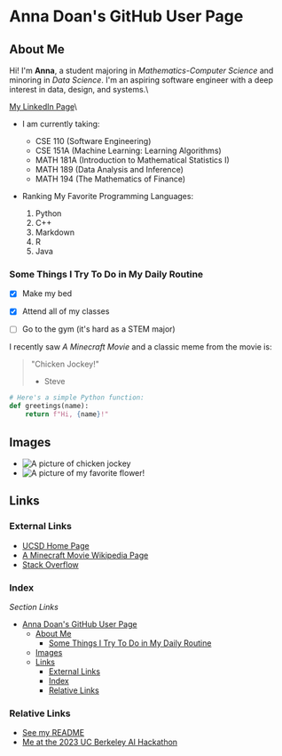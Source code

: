 # Anna Doan's GitHub User Page

## About Me

Hi! I'm **Anna**, a student majoring in *Mathematics-Computer Science* and minoring in *Data Science*. I'm an aspiring software engineer with a deep interest in data, design, and systems.\

[My LinkedIn Page](https://www.linkedin.com/in/anna-doann/)\

- I am currently taking:
  - CSE 110 (Software Engineering)
  - CSE 151A (Machine Learning: Learning Algorithms)
  - MATH 181A (Introduction to Mathematical Statistics I)
  - MATH 189 (Data Analysis and Inference)
  - MATH 194 (The Mathematics of Finance)

- Ranking My Favorite Programming Languages:
    1. Python
    2. C++
    3. Markdown
    4. R
    5. Java

### Some Things I Try To Do in My Daily Routine
- [x] Make my bed
- [x] Attend all of my classes
- [ ] Go to the gym (it's hard as a STEM major) 


I recently saw *A Minecraft Movie* and a classic meme from the movie is:
> "Chicken Jockey!"
> - Steve


```python 
# Here's a simple Python function:
def greetings(name):
    return f"Hi, {name}!"
```

## Images

- ![A picture of chicken jockey](https://media.cnn.com/api/v1/images/stellar/prod/rev-1-mcr-t3-0093-high-res-jpeg.jpg?c=16x9&q=h_653,w_1160,c_fill/f_webp)
- ![A picture of my favorite flower!](https://www.dutchgrown.com/cdn/shop/products/LilyStarGazer_grande.jpg?v=1668676765)

## Links 

### External Links
- [UCSD Home Page](https://ucsd.edu/)
- [A Minecraft Movie Wikipedia Page](https://en.wikipedia.org/wiki/A_Minecraft_Movie)
- [Stack Overflow](https://en.wikipedia.org/wiki/A_Minecraft_Movie)

### Index
*Section Links*
- [Anna Doan's GitHub User Page](#anna-doans-github-user-page)
  - [About Me](#about-me)
    - [Some Things I Try To Do in My Daily Routine](#some-things-i-try-to-do-in-my-daily-routine)
  - [Images](#images)
  - [Links](#links)
    - [External Links](#external-links)
    - [Index](#index)
    - [Relative Links](#relative-links)

### Relative Links
- [See my README](README.md)
- [Me at the 2023 UC Berkeley AI Hackathon](images/cal-hack.jpeg)








